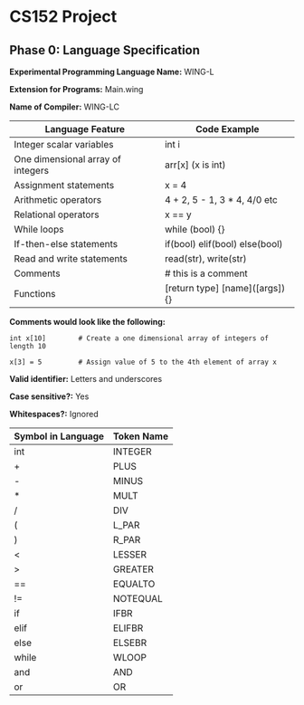 # CS152 Project

## Phase 0: Language Specification

**Experimental Programming Language Name:** WING-L

**Extension for Programs:** Main.wing

**Name of Compiler:** WING-LC

| Language Feature                   | Code Example                    |
| ---------------------------------- | ------------------------------- |
| Integer scalar variables           | int i                           |
| One dimensional array of integers  | arr[x] (x is int)               |
| Assignment statements              | x = 4                           |
| Arithmetic operators               | 4 + 2, 5 - 1, 3 * 4, 4/0 etc    |
| Relational operators               | x == y                          |
| While loops                        | while (bool) {}                 |
| If-then-else statements            | if(bool) elif(bool) else(bool)  |
| Read and write statements          | read(str), write(str)           |
| Comments                           | # this is a comment            |
| Functions                          | [return type] \[name]([args]){}  |

**Comments would look like the following:** 

```
int x[10]        # Create a one dimensional array of integers of length 10

x[3] = 5         # Assign value of 5 to the 4th element of array x
```

**Valid identifier:** Letters and underscores

**Case sensitive?:** Yes

**Whitespaces?:** Ignored

| Symbol in Language | Token Name |
| ------------------ | ---------- |
| int                | INTEGER    |
| +                  | PLUS       |
| -                  | MINUS      |
| *                  | MULT       |
| /                  | DIV        |
| (                  | L_PAR      |
| )                  | R_PAR      |
| <                  | LESSER     |
| >                  | GREATER    |
| ==                 | EQUALTO    |
| !=                 | NOTEQUAL   |
| if                 | IFBR       |
| elif               | ELIFBR     |
| else               | ELSEBR     |
| while              | WLOOP      | 
| and                | AND        |
| or                 | OR         |
